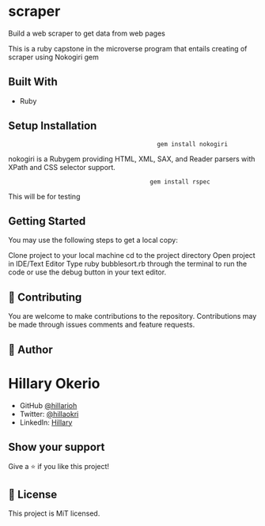 # scraper

Build a web scraper to get data from web pages

This is a ruby capstone in the microverse program that entails creating of scraper using Nokogiri gem

## Built With

- Ruby

## Setup Installation

                                              gem install nokogiri

nokogiri is a Rubygem providing HTML, XML, SAX, and Reader parsers with XPath and CSS selector support.

                                            gem install rspec

This will be for testing

## Getting Started

You may use the following steps to get a local copy:

Clone project to your local machine
cd to the project directory
Open project in IDE/Text Editor
Type ruby bubblesort.rb through the terminal to run the code or use the debug button in your text editor.

## 🤝 Contributing

You are welcome to make contributions to the repository. Contributions may be made through issues comments and feature requests.

## 👤 Author

# Hillary Okerio

- GitHub [@hillarioh](https://github.com/hillarioh/)
- Twitter: [@hillaokri](https://twitter.com/hillaokri)
- LinkedIn: [Hillary](https://www.linkedin.com/in/hillaryokerio/)

## Show your support

Give a ⭐️ if you like this project!

## 📝 License

This project is MiT licensed.
